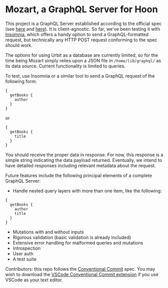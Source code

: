 # Mozart, a GraphQL Server for Hoon

This project is a GraphQL Server established according to the official spec (see [here](https://github.com/graphql/graphql-spec) and [here](https://spec.graphql.org/June2018/)). It is client-agnostic. So far, we've been testing it with [Insomnia](https://insomnia.rest/), which offers a handy option to send a GraphQL-formatted request, but technically any HTTP POST request conforming to the spec should work.

The options for using Urbit as a database are currently limited, so for the time being Mozart simply relies upon a JSON file in `/home/lib/graphql/` as its data source. Current functionality is limited to queries. 

To test, use Insomnia or a similar tool to send a GraphQL request of the following form:

```
{
  getBooks {
    author
  }
}
```

or

```
{
  getBooks {
    title
  }
}
```

You should receive the proper data in response. For now, this response is a simple string indicating the data payload returned. Eventually, we intend to have detailed responses including relevant metadata about the request.

Future features include the following principal elements of a complete GraphQL Server:

*  Handle nested query layers with more than one item, like the following:

  ```
  {
    getBooks {
      author
      title
    }
  }
  ```

*  Mutations with and without inputs
*  Rigorous validation (basic validation is already included)
*  Extensive error handling for malformed queries and mutations
*  Introspection
*  User auth
*  A test suite

Contributors: this repo follows the [Conventional Commit](https://www.conventionalcommits.org/) spec. You may wish to download the [VSCode Conventional Commit extension](https://marketplace.visualstudio.com/items?itemName=vivaxy.vscode-conventional-commits) if you use VSCode as your text editor.